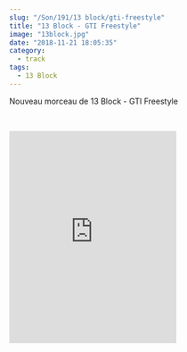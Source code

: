 ```yaml
--- 
slug: "/Son/191/13 block/gti-freestyle"
title: "13 Block - GTI Freestyle"
image: "13block.jpg"
date: "2018-11-21 18:05:35"
category:
  - track
tags:
  - 13 Block
---
```

<p>Nouveau morceau de 13 Block - GTI Freestyle</p><br/><p><iframe src="https://open.spotify.com/embed/album/2BIX1Y4HprcFQIGCqZX1ff" width="300" height="380" frameborder="0" allowtransparency="true" allow="encrypted-media"></iframe></p>